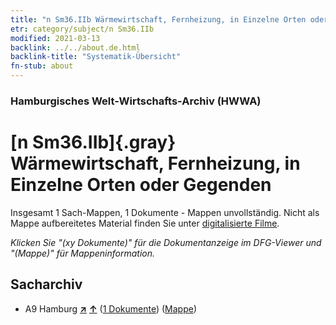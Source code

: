```yaml
---
title: "n Sm36.IIb Wärmewirtschaft, Fernheizung, in Einzelne Orten oder Gegenden"
etr: category/subject/n Sm36.IIb
modified: 2021-03-13
backlink: ../../about.de.html
backlink-title: "Systematik-Übersicht"
fn-stub: about
---
```


### Hamburgisches Welt-Wirtschafts-Archiv (HWWA)
# [n Sm36.IIb]{.gray}&#8201; Wärmewirtschaft, Fernheizung, in Einzelne Orten oder Gegenden&#160; 




Insgesamt 1 Sach-Mappen, 1 Dokumente - Mappen unvollständig.
Nicht als Mappe aufbereitetes Material finden Sie unter [digitalisierte Filme](/film/h1_sh).

_Klicken Sie "(xy Dokumente)" für die Dokumentanzeige im DFG-Viewer und "(Mappe)" für Mappeninformation._

## Sacharchiv



- A9 Hamburg [**&nearr;**](../../../geo/i/140905/about.de.html "Hamburg (alle Mappen)") [**&uarr;**](../../../geo/about.de.html#A9 "Ländersystematik") (<a href="https://pm20.zbw.eu/dfgview/sh/140905,145834" title="über: Hamburg : Wärmewirtschaft, Fernheizung, in Einzelne Orten oder Gegenden" target="_blank">1 Dokumente</a>) ([Mappe](../../../../folder/sh/1409xx/140905/1458xx/145834/about.de.html))


